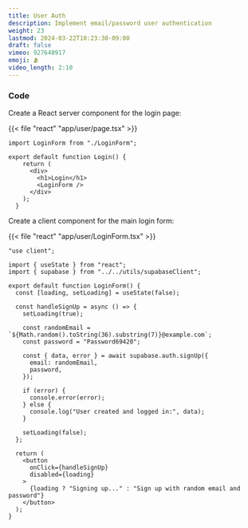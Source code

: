 ```yaml
---
title: User Auth
description: Implement email/password user authentication
weight: 23
lastmod: 2024-03-22T10:23:30-09:00
draft: false
vimeo: 927648917
emoji: 🫂
video_length: 2:10
---
```


### Code


Create a React server component for the login page:

{{< file "react" "app/user/page.tsx" >}}
```tsx
import LoginForm from "./LoginForm";

export default function Login() {
    return (
      <div>
        <h1>Login</h1>
        <LoginForm />
      </div>
    );
  }
```

Create a client component for the main login form:

{{< file "react" "app/user/LoginForm.tsx" >}}
```tsx
"use client";

import { useState } from "react";
import { supabase } from "../../utils/supabaseClient";

export default function LoginForm() {
  const [loading, setLoading] = useState(false);

  const handleSignUp = async () => {
    setLoading(true);

    const randomEmail = `${Math.random().toString(36).substring(7)}@example.com`;
    const password = "Password69420";

    const { data, error } = await supabase.auth.signUp({
      email: randomEmail,
      password,
    });

    if (error) {
      console.error(error);
    } else {
      console.log("User created and logged in:", data);
    }

    setLoading(false);
  };

  return (
    <button
      onClick={handleSignUp}
      disabled={loading}
    >
      {loading ? "Signing up..." : "Sign up with random email and password"}
    </button>
  );
}
```

